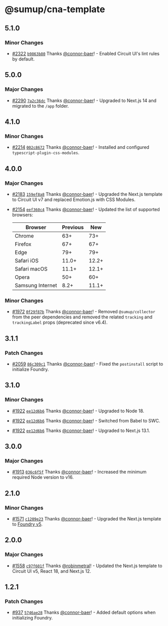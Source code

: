 # @sumup/cna-template

## 5.1.0

### Minor Changes

- [#2322](https://github.com/sumup-oss/circuit-ui/pull/2322) [`b9863b80`](https://github.com/sumup-oss/circuit-ui/commit/b9863b80c41aeea140d76d9826a322520549df8b) Thanks [@connor-baer](https://github.com/connor-baer)! - Enabled Circuit UI's lint rules by default.

## 5.0.0

### Major Changes

- [#2290](https://github.com/sumup-oss/circuit-ui/pull/2290) [`7a2c36dc`](https://github.com/sumup-oss/circuit-ui/commit/7a2c36dc4e6a01a04ab715e34dc152b6ad6b6592) Thanks [@connor-baer](https://github.com/connor-baer)! - Upgraded to Next.js 14 and migrated to the `/app` folder.

## 4.1.0

### Minor Changes

- [#2214](https://github.com/sumup-oss/circuit-ui/pull/2214) [`002c8672`](https://github.com/sumup-oss/circuit-ui/commit/002c86726c407e9b0f15378a1f95ae88e5e22b68) Thanks [@connor-baer](https://github.com/connor-baer)! - Installed and configured `typescript-plugin-css-modules`.

## 4.0.0

### Major Changes

- [#2183](https://github.com/sumup-oss/circuit-ui/pull/2183) [`159ef8a8`](https://github.com/sumup-oss/circuit-ui/commit/159ef8a8abfe72569b4eabccd7454aaa8973a7ca) Thanks [@connor-baer](https://github.com/connor-baer)! - Upgraded the Next.js template to Circuit UI v7 and replaced Emotion.js with CSS Modules.

- [#2154](https://github.com/sumup-oss/circuit-ui/pull/2154) [`eef360c4`](https://github.com/sumup-oss/circuit-ui/commit/eef360c4c0b5b4ab07cf178884cc3dc00e9bf842) Thanks [@connor-baer](https://github.com/connor-baer)! - Updated the list of supported browsers:

  | Browser          | Previous | New   |
  | ---------------- | -------- | ----- |
  | Chrome           | 63+      | 73+   |
  | Firefox          | 67+      | 67+   |
  | Edge             | 79+      | 79+   |
  | Safari iOS       | 11.0+    | 12.2+ |
  | Safari macOS     | 11.1+    | 12.1+ |
  | Opera            | 50+      | 60+   |
  | Samsung Internet | 8.2+     | 11.1+ |

### Minor Changes

- [#1972](https://github.com/sumup-oss/circuit-ui/pull/1972) [`0f29f87b`](https://github.com/sumup-oss/circuit-ui/commit/0f29f87bf28878f70e047ae42dd18c98660a2ffd) Thanks [@connor-baer](https://github.com/connor-baer)! - Removed `@sumup/collector` from the peer dependencies and removed the related `tracking` and `trackingLabel` props (deprecated since v6.4).

## 3.1.1

### Patch Changes

- [#2059](https://github.com/sumup-oss/circuit-ui/pull/2059) [`86c309c1`](https://github.com/sumup-oss/circuit-ui/commit/86c309c11e63eeca21c0ec22408a70320ff45b83) Thanks [@connor-baer](https://github.com/connor-baer)! - Fixed the `postinstall` script to initialize Foundry.

## 3.1.0

### Minor Changes

- [#1922](https://github.com/sumup-oss/circuit-ui/pull/1922) [`ee12d6b6`](https://github.com/sumup-oss/circuit-ui/commit/ee12d6b6e2ea0beeb7320b4fcbca31fb78e465d3) Thanks [@connor-baer](https://github.com/connor-baer)! - Upgraded to Node 18.

- [#1922](https://github.com/sumup-oss/circuit-ui/pull/1922) [`ee12d6b6`](https://github.com/sumup-oss/circuit-ui/commit/ee12d6b6e2ea0beeb7320b4fcbca31fb78e465d3) Thanks [@connor-baer](https://github.com/connor-baer)! - Switched from Babel to SWC.

- [#1922](https://github.com/sumup-oss/circuit-ui/pull/1922) [`ee12d6b6`](https://github.com/sumup-oss/circuit-ui/commit/ee12d6b6e2ea0beeb7320b4fcbca31fb78e465d3) Thanks [@connor-baer](https://github.com/connor-baer)! - Upgraded to Next.js 13.1.

## 3.0.0

### Major Changes

- [#1913](https://github.com/sumup-oss/circuit-ui/pull/1913) [`036c6f5f`](https://github.com/sumup-oss/circuit-ui/commit/036c6f5fc5e4a0f1c23a1c9ef929054d4b4d579b) Thanks [@connor-baer](https://github.com/connor-baer)! - Increased the minimum required Node version to v16.

## 2.1.0

### Minor Changes

- [#1571](https://github.com/sumup-oss/circuit-ui/pull/1571) [`c1209e23`](https://github.com/sumup-oss/circuit-ui/commit/c1209e2382b67913a2ead0ec702bd16298a19cdc) Thanks [@connor-baer](https://github.com/connor-baer)! - Upgraded the Next.js template to [Foundry v5](https://github.com/sumup-oss/foundry/releases/tag/v5.0.0).

## 2.0.0

### Major Changes

- [#1558](https://github.com/sumup-oss/circuit-ui/pull/1558) [`c97f601f`](https://github.com/sumup-oss/circuit-ui/commit/c97f601f7c9686fd56c970b2132bde62b1a0077b) Thanks [@robinmetral](https://github.com/robinmetral)! - Updated the Next.js template to Circuit UI v5, React 18, and Next.js 12.

## 1.2.1

### Patch Changes

- [#937](https://github.com/sumup-oss/circuit-ui/pull/937) [`5746ae28`](https://github.com/sumup-oss/circuit-ui/commit/5746ae285813fc4d712d9394927e6b680c1951d0) Thanks [@connor-baer](https://github.com/connor-baer)! - Added default options when initializing Foundry.
